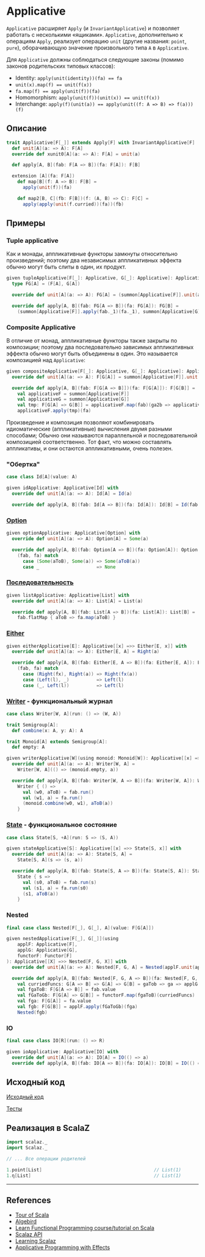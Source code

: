 # Applicative

`Applicative` расширяет `Apply` (и `InvariantApplicative`) и позволяет работать с несколькими «ящиками».
`Applicative`, дополнительно к операциям `Apply`, реализует операцию `unit` (другие названия: `point`, `pure`),
оборачивающую значение произвольного типа `A` в `Applicative`.

Для `Applicative` должны соблюдаться следующие законы (помимо законов родительских типовых классов):
- Identity: `apply(unit(identity))(fa) == fa`
- `unit(x).map(f) == unit(f(x))`
- `fa.map(f) == apply(unit(f))(fa)`
- Homomorphism: `apply(unit(f))(unit(x)) == unit(f(x))`
- Interchange: `apply(f)(unit(a)) == apply(unit((f: A => B) => f(a)))(f)`


## Описание 

```scala
trait Applicative[F[_]] extends Apply[F] with InvariantApplicative[F] :
  def unit[A](a: => A): F[A]
  override def xunit0[A](a: => A): F[A] = unit(a)

  def apply[A, B](fab: F[A => B])(fa: F[A]): F[B]

  extension [A](fa: F[A])
    def map[B](f: A => B): F[B] =
      apply(unit(f))(fa)

    def map2[B, C](fb: F[B])(f: (A, B) => C): F[C] =
      apply(apply(unit(f.curried))(fa))(fb)
```

## Примеры

### Tuple applicative

Как и монады, аппликативные функторы замкнуты относительно произведений;
поэтому два независимых аппликативных эффекта обычно могут быть слиты в один, их продукт.

```scala
given tupleApplicative[F[_]: Applicative, G[_]: Applicative]: Applicative[[X] =>> (F[X], G[X])] with
  type FG[A] = (F[A], G[A])

  override def unit[A](a: => A): FG[A] = (summon[Applicative[F]].unit(a), summon[Applicative[G]].unit(a))

  override def apply[A, B](fab: FG[A => B])(fa: FG[A]): FG[B] =
    (summon[Applicative[F]].apply(fab._1)(fa._1), summon[Applicative[G]].apply(fab._2)(fa._2))
```

### Composite Applicative

В отличие от монад, аппликативные функторы также закрыты по композиции;
поэтому два последовательно зависимых аппликативных эффекта обычно могут быть объединены в один.
Это называется композицией над `Applicative`:

```scala
given compositeApplicative[F[_]: Applicative, G[_]: Applicative]: Applicative[[X] =>> F[G[X]]] with
  override def unit[A](a: => A): F[G[A]] = summon[Applicative[F]].unit(summon[Applicative[G]].unit(a))

  override def apply[A, B](fab: F[G[A => B]])(fa: F[G[A]]): F[G[B]] =
    val applicativeF = summon[Applicative[F]]
    val applicativeG = summon[Applicative[G]]
    val tmp: F[G[A] => G[B]] = applicativeF.map(fab)(ga2b => applicativeG.apply(ga2b))
    applicativeF.apply(tmp)(fa)
```

Произведение и композиция позволяют комбинировать идиоматические (аппликативные) вычисления двумя разными способами; 
Обычно они называются параллельной и последовательной композицией соответственно. 
Тот факт, что можно составлять аппликативы, и они остаются аппликативными, очень полезен.


### "Обертка"

```scala
case class Id[A](value: A)

given idApplicative: Applicative[Id] with
  override def unit[A](a: => A): Id[A] = Id(a)

  override def apply[A, B](fab: Id[A => B])(fa: Id[A]): Id[B] = Id(fab.value(fa.value))
```

### [Option](../../scala/fp/functional-error-handling)

```scala
given optionApplicative: Applicative[Option] with
  override def unit[A](a: => A): Option[A] = Some(a)

  override def apply[A, B](fab: Option[A => B])(fa: Option[A]): Option[B] =
    (fab, fa) match
      case (Some(aToB), Some(a)) => Some(aToB(a))
      case _                     => None
```

### [Последовательность](../../scala/collections)

```scala
given listApplicative: Applicative[List] with
  override def unit[A](a: => A): List[A] = List(a)

  override def apply[A, B](fab: List[A => B])(fa: List[A]): List[B] =
    fab.flatMap { aToB => fa.map(aToB) }
```

### [Either](../../fp/handling-errors)

```scala
given eitherApplicative[E]: Applicative[[x] =>> Either[E, x]] with
  override def unit[A](a: => A): Either[E, A] = Right(a)

  override def apply[A, B](fab: Either[E, A => B])(fa: Either[E, A]): Either[E, B] =
    (fab, fa) match
      case (Right(fx), Right(a)) => Right(fx(a))
      case (Left(l), _)          => Left(l)
      case (_, Left(l))          => Left(l)
```

### [Writer](../../fp/writer) - функциональный журнал

```scala
case class Writer[W, A](run: () => (W, A))

trait Semigroup[A]:
  def combine(x: A, y: A): A

trait Monoid[A] extends Semigroup[A]:
  def empty: A

given writerApplicative[W](using monoid: Monoid[W]): Applicative[[x] =>> Writer[W, x]] with
  override def unit[A](a: => A): Writer[W, A] =
    Writer[W, A](() => (monoid.empty, a))

  override def apply[A, B](fab: Writer[W, A => B])(fa: Writer[W, A]): Writer[W, B] =
    Writer { () =>
      val (w0, aToB) = fab.run()
      val (w1, a) = fa.run()
      (monoid.combine(w0, w1), aToB(a))
    }
```

### [State](../../fp/state) - функциональное состояние

```scala
case class State[S, +A](run: S => (S, A))

given stateApplicative[S]: Applicative[[x] =>> State[S, x]] with
  override def unit[A](a: => A): State[S, A] =
    State[S, A](s => (s, a))

  override def apply[A, B](fab: State[S, A => B])(fa: State[S, A]): State[S, B] =
    State { s =>
      val (s0, aToB) = fab.run(s)
      val (s1, a) = fa.run(s0)
      (s1, aToB(a))
    }
```

### Nested

```scala
final case class Nested[F[_], G[_], A](value: F[G[A]])

given nestedApplicative[F[_], G[_]](using
    applF: Applicative[F],
    applG: Applicative[G],
    functorF: Functor[F]
): Applicative[[X] =>> Nested[F, G, X]] with
  override def unit[A](a: => A): Nested[F, G, A] = Nested(applF.unit(applG.unit(a)))

  override def apply[A, B](fab: Nested[F, G, A => B])(fa: Nested[F, G, A]): Nested[F, G, B] =
    val curriedFuncs: G[A => B] => G[A] => G[B] = gaTob => ga => applG.apply(gaTob)(ga)
    val fgaToB: F[G[A => B]] = fab.value
    val fGaToGb: F[G[A] => G[B]] = functorF.map(fgaToB)(curriedFuncs)
    val fga: F[G[A]] = fa.value
    val fgb: F[G[B]] = applF.apply(fGaToGb)(fga)
    Nested(fgb)
```

### IO

```scala
final case class IO[R](run: () => R)

given ioApplicative: Applicative[IO] with
  override def unit[A](a: => A): IO[A] = IO(() => a)
  override def apply[A, B](fab: IO[A => B])(fa: IO[A]): IO[B] = IO(() => fab.run()(fa.run()))
```

## Исходный код

[Исходный код](https://gitflic.ru/project/artemkorsakov/scalabook/blob?file=examples%2Fsrc%2Fmain%2Fscala%2Ftypeclass%2Fmonad%2FApplicative.scala&plain=1)

[Тесты](https://gitflic.ru/project/artemkorsakov/scalabook/blob?file=examples%2Fsrc%2Ftest%2Fscala%2Ftypeclass%2Fmonad%2FApplicativeSuite.scala)


## Реализация в ScalaZ

```scala
import scalaz._
import Scalaz._

// ... Все операции родителей

1.point[List]                                         // List(1)
1.η[List]                                             // List(1)
```


---

## References

- [Tour of Scala](https://tourofscala.com/scala/applicative)
- [Algebird](https://twitter.github.io/algebird/typeclasses/applicative.html)
- [Learn Functional Programming course/tutorial on Scala](https://github.com/dehun/learn-fp)
- [Scalaz API](https://javadoc.io/doc/org.scalaz/scalaz-core_3/7.3.6/scalaz/Applicative.html)
- [Learning Scalaz](http://eed3si9n.com/learning-scalaz/Applicative.html)
- [Applicative Programming with Effects](https://www.staff.city.ac.uk/~ross/papers/Applicative.html)
